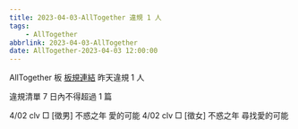 ```yaml
---
title: 2023-04-03-AllTogether 違規 1 人
tags:
    - AllTogether
abbrlink: 2023-04-03-AllTogether
date: AllTogether-2023-04-03 12:00:00
---
```

AllTogether 板 [板規連結](https://www.ptt.cc/bbs/AllTogether/M.1643211430.A.5FB.html)
昨天違規 1 人
<!-- more -->

違規清單
7 日內不得超過 1 篇

4/02 clv □ [徵男] 不惑之年 愛的可能
4/02 clv □ [徵女] 不惑之年 尋找愛的可能